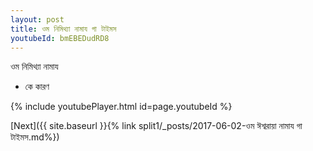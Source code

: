 ```yaml
---
layout: post
title: ওম নিমিথ্যা নামায গা টাইমস
youtubeId: bmEBEDudRD8
---
```

 
 
 ওম নিমিথ্যা নামায  
 
 -  কে কারণ 
 
  
 
  
 
 
 
 
 
 


{% include youtubePlayer.html id=page.youtubeId %}
 
[Next]({{ site.baseurl }}{% link  split1/_posts/2017-06-02-ওম ঈশ্বরায়া নামায গা টাইমস.md%})
 
